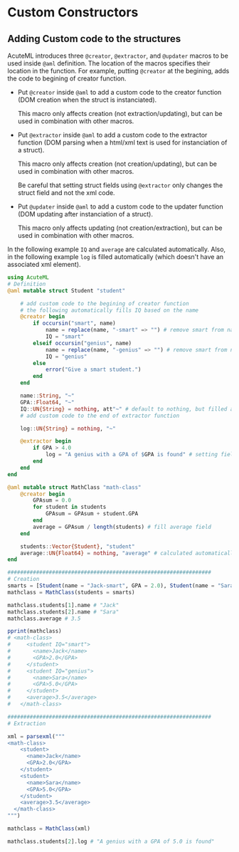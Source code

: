 # Custom Constructors

## Adding Custom code to the structures

AcuteML introduces three `@creator`, `@extractor`, and `@updater` macros to be used inside `@aml` definition. The location of the macros specifies their location in the function. For example, putting `@creator` at the begining, adds the code to begining of creator function.


- Put `@creator` inside `@aml` to add a custom code to the creator function (DOM creation when the struct is instanciated).

  This macro only affects creation (not extraction/updating), but can be used in combination with other macros.

- Put `@extractor` inside `@aml` to add a custom code to the extractor function (DOM parsing when a html/xml text is used for instanciation of a struct).

  This macro only affects creation (not creation/updating), but can be used in combination with other macros.

  Be careful that setting struct fields using `@extractor` only changes the struct field and not the xml code.

- Put `@updater` inside `@aml` to add a custom code to the updater function (DOM updating after instanciation of a struct).

  This macro only affects updating (not creation/extraction), but can be used in combination with other macros.

In the following example `IQ` and `average` are calculated automatically. Also, in the following example `log` is filled automatically (which doesn't have an associated xml element).

```julia
using AcuteML
# Definition
@aml mutable struct Student "student"

    # add custom code to the begining of creator function
    # the following automatically fills IQ based on the name
    @creator begin
        if occursin("smart", name)
            name = replace(name, "-smart" => "") # remove smart from name
            IQ = "smart"
        elseif occursin("genius", name)
            name = replace(name, "-genius" => "") # remove smart from name
            IQ = "genius"
        else
            error("Give a smart student.")
        end
    end

    name::String, "~"
    GPA::Float64, "~"
    IQ::UN{String} = nothing, att"~" # default to nothing, but filled automatically by first @cretor macro
    # add custom code to the end of extractor function

    log::UN{String} = nothing, "~"

    @extractor begin
        if GPA > 4.0
            log = "A genius with a GPA of $GPA is found" # setting fields using @extractor only changes the field and not the xml code
        end
    end
end

@aml mutable struct MathClass "math-class"
    @creator begin
        GPAsum = 0.0
        for student in students
            GPAsum = GPAsum + student.GPA
        end
        average = GPAsum / length(students) # fill average field
    end

    students::Vector{Student}, "student"
    average::UN{Float64} = nothing, "average" # calculated automatically
end

################################################################
# Creation
smarts = [Student(name = "Jack-smart", GPA = 2.0), Student(name = "Sara-genius", GPA = 5.0)]
mathclass = MathClass(students = smarts)

mathclass.students[1].name # "Jack"
mathclass.students[2].name # "Sara"
mathclass.average # 3.5

pprint(mathclass)
# <math-class>
#     <student IQ="smart">
#       <name>Jack</name>
#       <GPA>2.0</GPA>
#     </student>
#     <student IQ="genius">
#       <name>Sara</name>
#       <GPA>5.0</GPA>
#     </student>
#     <average>3.5</average>
#   </math-class>

################################################################
# Extraction

xml = parsexml("""
<math-class>
    <student>
      <name>Jack</name>
      <GPA>2.0</GPA>
    </student>
    <student>
      <name>Sara</name>
      <GPA>5.0</GPA>
    </student>
    <average>3.5</average>
  </math-class>
""")

mathclass = MathClass(xml)

mathclass.students[2].log # "A genius with a GPA of 5.0 is found"
```
